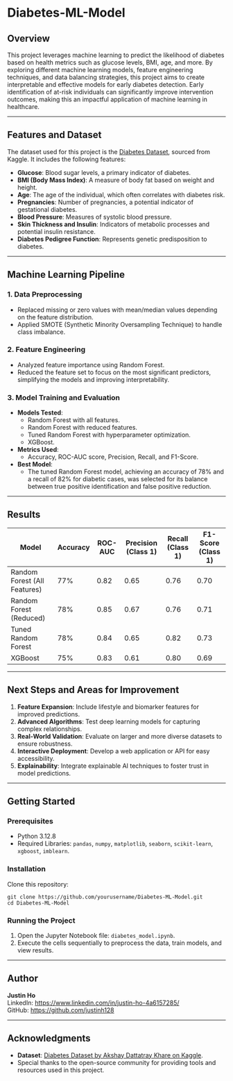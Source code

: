 # Diabetes-ML-Model


## Overview

This project leverages machine learning to predict the likelihood of diabetes based on health metrics such as glucose levels, BMI, age, and more. By exploring different machine learning models, feature engineering techniques, and data balancing strategies, this project aims to create interpretable and effective models for early diabetes detection. Early identification of at-risk individuals can significantly improve intervention outcomes, making this an impactful application of machine learning in healthcare.

---

## Features and Dataset

The dataset used for this project is the [Diabetes Dataset](https://www.kaggle.com/datasets/akshaydattatraykhare/diabetes-dataset?resource=download), sourced from Kaggle. It includes the following features:

- **Glucose**: Blood sugar levels, a primary indicator of diabetes.
- **BMI (Body Mass Index)**: A measure of body fat based on weight and height.
- **Age**: The age of the individual, which often correlates with diabetes risk.
- **Pregnancies**: Number of pregnancies, a potential indicator of gestational diabetes.
- **Blood Pressure**: Measures of systolic blood pressure.
- **Skin Thickness and Insulin**: Indicators of metabolic processes and potential insulin resistance.
- **Diabetes Pedigree Function**: Represents genetic predisposition to diabetes.

---

## Machine Learning Pipeline

### 1. **Data Preprocessing**
   - Replaced missing or zero values with mean/median values depending on the feature distribution.
   - Applied SMOTE (Synthetic Minority Oversampling Technique) to handle class imbalance.

### 2. **Feature Engineering**
   - Analyzed feature importance using Random Forest.
   - Reduced the feature set to focus on the most significant predictors, simplifying the models and improving interpretability.

### 3. **Model Training and Evaluation**
   - **Models Tested**:
     - Random Forest with all features.
     - Random Forest with reduced features.
     - Tuned Random Forest with hyperparameter optimization.
     - XGBoost.
   - **Metrics Used**:
     - Accuracy, ROC-AUC score, Precision, Recall, and F1-Score.
   - **Best Model**:
     - The tuned Random Forest model, achieving an accuracy of 78% and a recall of 82% for diabetic cases, was selected for its balance between true positive identification and false positive reduction.

---

## Results

| Model                          | Accuracy | ROC-AUC | Precision (Class 1) | Recall (Class 1) | F1-Score (Class 1) |
|--------------------------------|----------|---------|----------------------|-------------------|--------------------|
| Random Forest (All Features)   | 77%      | 0.82    | 0.65                 | 0.76              | 0.70               |
| Random Forest (Reduced)        | 78%      | 0.85    | 0.67                 | 0.76              | 0.71               |
| Tuned Random Forest            | 78%      | 0.84    | 0.65                 | 0.82              | 0.73               |
| XGBoost                        | 75%      | 0.83    | 0.61                 | 0.80              | 0.69               |

---

## Next Steps and Areas for Improvement

1. **Feature Expansion**: Include lifestyle and biomarker features for improved predictions.
2. **Advanced Algorithms**: Test deep learning models for capturing complex relationships.
3. **Real-World Validation**: Evaluate on larger and more diverse datasets to ensure robustness.
4. **Interactive Deployment**: Develop a web application or API for easy accessibility.
5. **Explainability**: Integrate explainable AI techniques to foster trust in model predictions.

---

## Getting Started

### Prerequisites
- Python 3.12.8
- Required Libraries: `pandas`, `numpy`, `matplotlib`, `seaborn`, `scikit-learn`, `xgboost`, `imblearn`.

### Installation
Clone this repository:
```
git clone https://github.com/yourusername/Diabetes-ML-Model.git
cd Diabetes-ML-Model
```

### Running the Project
1. Open the Jupyter Notebook file: `diabetes_model.ipynb`.
2. Execute the cells sequentially to preprocess the data, train models, and view results.

---

## Author

**Justin Ho**  
LinkedIn: https://www.linkedin.com/in/justin-ho-4a6157285/   
GitHub: https://github.com/justinh128

---

## Acknowledgments

- **Dataset**: [Diabetes Dataset by Akshay Dattatray Khare on Kaggle](https://www.kaggle.com/datasets/akshaydattatraykhare/diabetes-dataset?resource=download).
- Special thanks to the open-source community for providing tools and resources used in this project.
